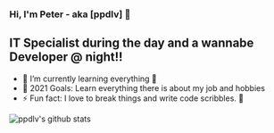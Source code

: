 <!--**ppdlv/ppdlv** is a ✨ _special_ ✨ repository because its `README.md` (this file) appears on your GitHub profile.

Here are some ideas to get you started:

- 🔭 I’m currently working on ...
- 🌱 I’m currently learning ...
- 👯 I’m looking to collaborate on ...
- 🤔 I’m looking for help with ...
- 💬 Ask me about ...
- 📫 How to reach me: ...
- 😄 Pronouns: ...
- ⚡ Fun fact: ...
-->
### Hi, I'm Peter - aka [ppdlv] 👋

## IT Specialist during the day and a wannabe Developer @ night!!

- 🌱 I’m currently learning everything 🤣
- 🥅 2021 Goals: Learn everything there is about my job and hobbies
- ⚡ Fun fact: I love to break things and write code scribbles. 🤔

![ppdlv's github stats](https://github-readme-stats.vercel.app/api?username=ppdlv&show_icons=true&theme=dark)
